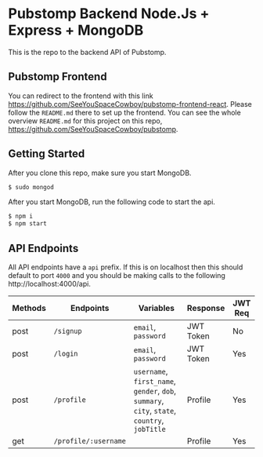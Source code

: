 # Pubstomp Backend Node.Js + Express + MongoDB

This is the repo to the backend API of Pubstomp. 

## Pubstomp Frontend

You can redirect to the frontend with this link https://github.com/SeeYouSpaceCowboy/pubstomp-frontend-react. Please follow the `README.md` there to set up the frontend. You can see the whole overview `README.md` for this project on this repo, https://github.com/SeeYouSpaceCowboy/pubstomp.

## Getting Started

After you clone this repo, make sure you start MongoDB.
```bash
$ sudo mongod
```

After you start MongoDB, run the following code to start the api.

```bash
$ npm i
$ npm start
```

## API Endpoints

All API endpoints have a `api` prefix. If this is on localhost then this should default to port `4000` and you should be making calls to the following http://localhost:4000/api.

| Methods  | Endpoints  | Variables | Response | JWT Req |
| ------------- | ------------- | ------------- | ------------- | ------------- |
|post| `/signup`  | `email`, `password` | JWT Token | No |
|post| `/login`  | `email`, `password`  | JWT Token | Yes |
|post| `/profile`  | `username`, `first_name`, `gender`, `dob`, `summary`, `city`, `state`, `country`, `jobTitle` | Profile | Yes |
|get| `/profile/:username`  |   | Profile | Yes |
